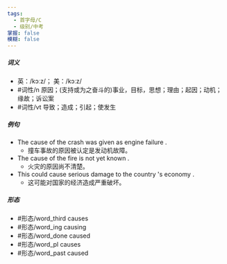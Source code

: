 ```yaml
---
tags:
  - 首字母/C
  - 级别/中考
掌握: false
模糊: false
---
```

##### 词义
- 英：/kɔːz/； 美：/kɔːz/
- #词性/n  原因；(支持或为之奋斗的)事业，目标，思想；理由；起因；动机；缘故；诉讼案
- #词性/vt  导致；造成；引起；使发生
##### 例句
- The cause of the crash was given as engine failure .
	- 撞车事故的原因被认定是发动机故障。
- The cause of the fire is not yet known .
	- 火灾的原因尚不清楚。
- This could cause serious damage to the country 's economy .
	- 这可能对国家的经济造成严重破坏。
##### 形态
- #形态/word_third causes
- #形态/word_ing causing
- #形态/word_done caused
- #形态/word_pl causes
- #形态/word_past caused
